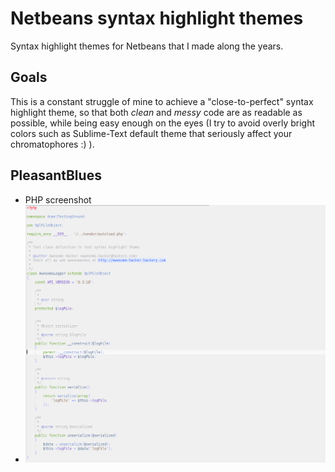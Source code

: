 # Netbeans syntax highlight themes
Syntax highlight themes for Netbeans that I made along the years.
## Goals
This is a constant struggle of mine to achieve a "close-to-perfect" syntax highlight theme, so that both *clean* and *messy* code are as readable as possible, while being easy enough on the eyes (I try to avoid overly bright colors such as Sublime-Text default theme that seriously affect your chromatophores :) ).

## PleasantBlues
* PHP screenshot
* ![PleasantBlues theme - PHP demo](/images/PleasantBlues/php.png)
